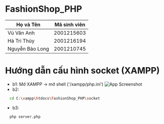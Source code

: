 # FashionShop_PHP

|    Họ và Tên    | Mã sinh viên |
|-----------------|--------------|
|    Vũ Văn Anh   |  2001215603  |
|   Hà Tri Thủy   |  2001216194  |
| Nguyễn Bảo Long |  2001210745  |


# Hướng dẫn cấu hình socket (XAMPP)
- b1: Mở XAMPP -> mở shell ('/xampp/php.ini')
![App Screenshot](https://lh3.googleusercontent.com/u/0/drive-viewer/AKGpiharaZBPA_CWHLGOIB02QpuwxmKWXrAJxs0yhiGWcmTFcv4nrituEDzKXbpwnwP159qE9gK1P1MMay96HslLZs1GN4LA8pKl0Ho=w1920-h868-rw-v1)
- b2: 
```bash
  cd C:\xampp\htdocs\FashionShop_PHP\socket
```
- b3:
```bash
  php server.php
```
